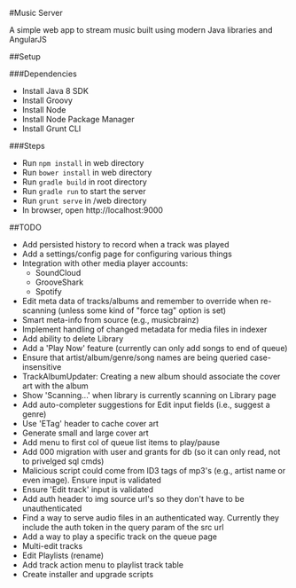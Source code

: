 #Music Server

A simple web app to stream music built using modern Java libraries and AngularJS

##Setup

###Dependencies

* Install Java 8 SDK
* Install Groovy
* Install Node
* Install Node Package Manager
* Install Grunt CLI

###Steps

* Run `npm install` in web directory
* Run `bower install` in web directory
* Run `gradle build` in root directory
* Run `gradle run` to start the server
* Run `grunt serve` in /web directory
* In browser, open http://localhost:9000

##TODO

* Add persisted history to record when a track was played
* Add a settings/config page for configuring various things
* Integration with other media player accounts:
  * SoundCloud
  * GrooveShark
  * Spotify
* Edit meta data of tracks/albums and remember to override when re-scanning (unless some kind of "force tag" option is set)
* Smart meta-info from source (e.g., musicbrainz)
* Implement handling of changed metadata for media files in indexer
* Add ability to delete Library
* Add a 'Play Now' feature (currently can only add songs to end of queue)
* Ensure that artist/album/genre/song names are being queried case-insensitive
* TrackAlbumUpdater: Creating a new album should associate the cover art with the album
* Show 'Scanning...' when library is currently scanning on Library page
* Add auto-completer suggestions for Edit input fields (i.e., suggest a genre)
* Use 'ETag' header to cache cover art
* Generate small and large cover art
* Add menu to first col of queue list items to play/pause
* Add 000 migration with user and grants for db (so it can only read, not to privelged sql cmds)
* Malicious script could come from ID3 tags of mp3's (e.g., artist name or even image).  Ensure input is validated
* Ensure 'Edit track' input is validated
* Add auth header to img source url's so they don't have to be unauthenticated
* Find a way to serve audio files in an authenticated way.  Currently they include the auth token in the query param of the src url
* Add a way to play a specific track on the queue page
* Multi-edit tracks
* Edit Playlists (rename)
* Add track action menu to playlist track table
* Create installer and upgrade scripts


